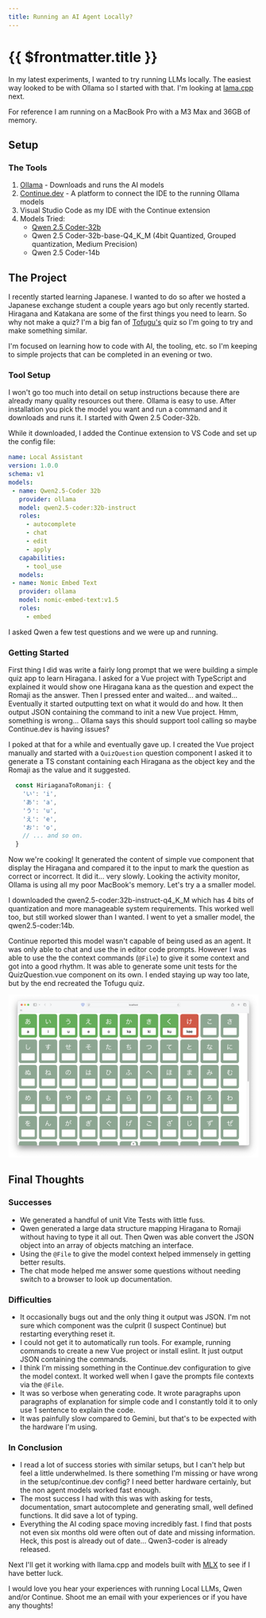 ```yaml
---
title: Running an AI Agent Locally?
---
```


# {{ $frontmatter.title }}

In my latest experiments, I wanted to try running LLMs locally. The easiest way looked to be with Ollama so I started with that. I'm looking at [lama.cpp](https://github.com/ggml-org/llama.cpp) next.

For reference I am running on a MacBook Pro with a M3 Max and 36GB of memory.

## Setup

### The Tools

1. [Ollama](https://ollama.com) - Downloads and runs the AI models
2. [Continue.dev](https://www.continue.dev) - A platform to connect the IDE to the running Ollama models
3. Visual Studio Code as my IDE with the Continue extension
4. Models Tried:
    - [Qwen 2.5 Coder-32b](https://ollama.com/library/qwen2.5-coder)
    - Qwen 2.5 Coder-32b-base-Q4_K_M (4bit Quantized, Grouped quantization, Medium Precision)
    - Qwen 2.5 Coder-14b

## The Project

I recently started learning Japanese. I wanted to do so after we hosted a Japanese exchange student a couple years ago but only recently started. Hiragana and Katakana are some of the first things you need to learn. So why not make a quiz? I'm a big fan of [Tofugu's](https://kana-quiz.tofugu.com) quiz so I'm going to try and make something similar.

I'm focused on learning how to code with AI, the tooling, etc. so I'm keeping to simple projects that can be completed in an evening or two.

### Tool Setup

 I won't go too much into detail on setup instructions because there are already many quality resources out there. Ollama is easy to use. After installation you pick the model you want and run a command and it downloads and runs it. I started with Qwen 2.5 Coder-32b.

 While it downloaded, I added the Continue extension to VS Code and set up the config file:

 ```yaml
name: Local Assistant
version: 1.0.0
schema: v1
models:
  - name: Qwen2.5-Coder 32b
    provider: ollama
    model: qwen2.5-coder:32b-instruct
    roles:
      - autocomplete
      - chat
      - edit
      - apply
    capabilities:
      - tool_use
    models:
  - name: Nomic Embed Text
    provider: ollama
    model: nomic-embed-text:v1.5
    roles:
      - embed
 ```

I asked Qwen a few test questions and we were up and running.

### Getting Started

First thing I did was write a fairly long prompt that we were building a simple quiz app to learn Hiragana. I asked for a Vue project with TypeScript and explained it would show one Hiragana kana as the question and expect the Romaji as the answer. Then I pressed enter and waited... and waited... Eventually it started outputting text on what it would do and how. It then output JSON containing the command to init a new Vue project. Hmm, something is wrong... Ollama says this should support tool calling so maybe Continue.dev is having issues?

I poked at that for a while and eventually gave up. I created the Vue project manually and started with a `QuizQuestion` question component I asked it to generate a TS constant containing each Hiragana as the object key and the Romaji as the value and it suggested.

```TypeScript
  const HiriaganaToRomanji: {
    'い': 'i',
    'あ': 'a',
    'う': 'u',
    'え': 'e',
    'お': 'o',
    // ... and so on.
  }
```

Now we're cooking! It generated the content of simple vue component that display the Hiragana and compared it to the input to mark the question as correct or incorrect. It did it... very slowly. Looking the activity monitor, Ollama is using all my poor MacBook's memory. Let's try a a smaller model.

I downloaded the qwen2.5-coder:32b-instruct-q4_K_M which has 4 bits of quantization and more manageable system requirements. This worked well too, but still worked slower than I wanted. I went to yet a smaller model, the qwen2.5-coder:14b.

Continue reported this model wasn't capable of being used as an agent. It was only able to chat and use the in editor code prompts. However I was able to use the the context commands (`@File`) to give it some context and got into a good rhythm. It was able to generate some unit tests for the QuizQuestion.vue component on its own. I ended staying up way too late, but by the end recreated the Tofugu quiz.

![Quiz App Part 1](/public/posts/localllm/QuizApp_1.png)

## Final Thoughts

### Successes

- We generated a handful of unit Vite Tests with little fuss.
- Qwen generated a large data structure mapping Hiragana to Romaji without having to type it all out. Then Qwen was able convert the JSON object into an array of objects matching an interface.
- Using the `@File` to give the model context helped immensely in getting better results.
- The chat mode helped me answer some questions without needing switch to a browser to look up documentation.

### Difficulties

- It occasionally bugs out and the only thing it output was JSON. I'm not sure which component was the culprit (I suspect Continue) but restarting everything reset it.
- I could not get it to automatically run tools. For example, running commands to create a new Vue project or install eslint. It just output JSON containing the commands.
- I think I'm missing something in the Continue.dev configuration to give the model context. It worked well when I gave the prompts file contexts via the `@File`.
- It was so verbose when generating code. It wrote paragraphs upon paragraphs of explanation for simple code and I constantly told it to only use 1 sentence to explain the code.
- It was painfully slow compared to Gemini, but that's to be expected with the hardware I'm using.

### In Conclusion

- I read a lot of success stories with similar setups, but I can't help but feel a little underwhelmed. Is there something I'm missing or have wrong in the setup/continue.dev config? I need better hardware certainly, but the non agent models worked fast enough.
- The most success I had with this was with asking for tests, documentation, smart autocomplete and generating small, well defined functions. It did save a lot of typing.
- Everything the AI coding space moving incredibly fast. I find that posts not even six months old were often out of date and missing information. Heck, this post is already out of date... Qwen3-coder is already released.

Next I'll get it working with llama.cpp and models built with [MLX](https://opensource.apple.com/projects/mlx/) to see if I have better luck.

I would love you hear your experiences with running Local LLMs, Qwen and/or Continue. Shoot me an email with your experiences or if you have any thoughts!
